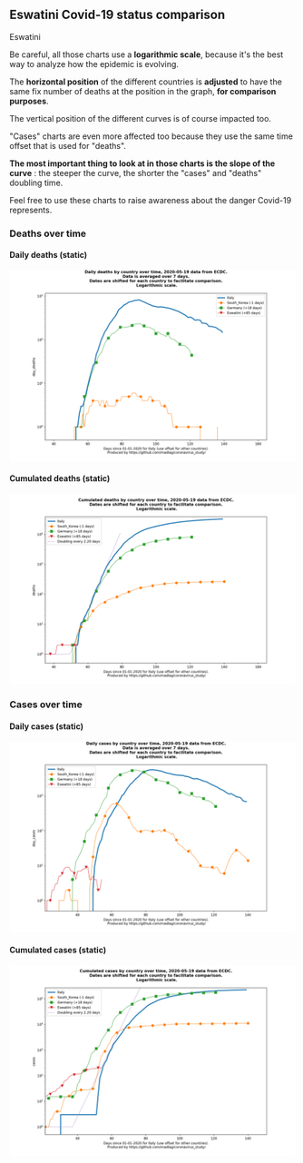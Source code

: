 ## Eswatini Covid-19 status comparison 

Eswatini



Be careful, all those charts use a **logarithmic scale**, because it's the best way to analyze how the epidemic is evolving.
 
The **horizontal position** of the different countries is **adjusted** to have the same fix number of deaths at the position in the graph, **for comparison purposes**.

The vertical position of the different curves is of course impacted too.

"Cases" charts are even more affected too because they use the same time offset that is used for "deaths".

**The most important thing to look at in those charts is the slope of the curve** : the steeper the curve, the shorter the "cases" and "deaths" doubling time.

Feel free to use these charts to raise awareness about the danger Covid-19 represents. 


 
### Deaths over time
 
#### Daily deaths (static)
![Eswatini covid-19 daily deaths static chart](https://raw.githubusercontent.com/madlag/coronavirus_study/master/notebooks/graphs/2020-05-19/countries/Eswatini/2020-05-19_Eswatini_day_deaths.png "Eswatini covid-19 day_deaths static chart")   
 
#### Cumulated deaths (static)
![Eswatini covid-19 cumulated deaths static chart](https://raw.githubusercontent.com/madlag/coronavirus_study/master/notebooks/graphs/2020-05-19/countries/Eswatini/2020-05-19_Eswatini_deaths.png "Eswatini covid-19 deaths static chart")   

 
### Cases over time
 
#### Daily cases (static)
![Eswatini covid-19 daily cases static chart](https://raw.githubusercontent.com/madlag/coronavirus_study/master/notebooks/graphs/2020-05-19/countries/Eswatini/2020-05-19_Eswatini_day_cases.png "Eswatini covid-19 day_cases static chart")   
 
#### Cumulated cases (static)
![Eswatini covid-19 cumulated cases static chart](https://raw.githubusercontent.com/madlag/coronavirus_study/master/notebooks/graphs/2020-05-19/countries/Eswatini/2020-05-19_Eswatini_cases.png "Eswatini covid-19 cases static chart")   

